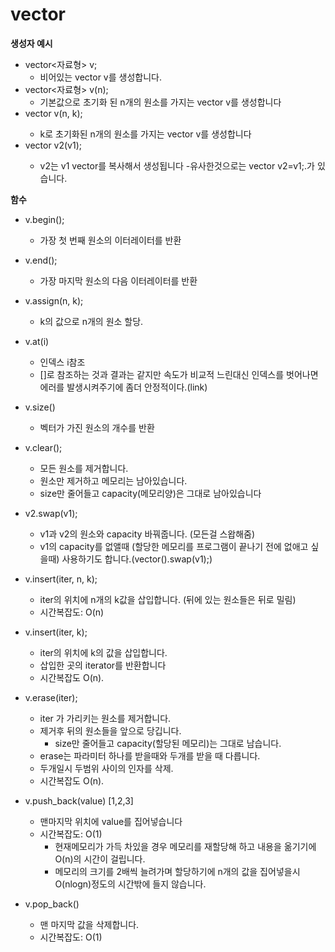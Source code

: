 # vector

**생성자 예시**
- vector<자료형> v;
  - 비어있는 vector v를 생성합니다.
- vector<자료형> v(n);
  - 기본값으로 초기화 된 n개의 원소를 가지는 vector v를 생성합니다
- vector<int> v(n, k);
  - k로 초기화된 n개의 원소를 가지는 vector v를 생성합니다
- vector<int> v2(v1);
  - v2는 v1 vector를 복사해서 생성됩니다
  -유사한것으로는 vector<int> v2=v1;.가 있습니다.
  
**함수**

- v.begin();
  - 가장 첫 번째 원소의 이터레이터를 반환
 
- v.end();
  - 가장 마지막 원소의 다음 이터레이터를 반환

- v.assign(n, k);
  - k의 값으로 n개의 원소 할당.

- v.at(i)
  - 인덱스 i참조
  - []로 참조하는 것과 결과는 같지만 속도가 비교적 느린대신 인덱스를 벗어나면 에러를 발생시켜주기에 좀더 안정적이다.(link)

- v.size() 
  - 벡터가 가진 원소의 개수를 반환

- v.clear(); 
  - 모든 원소를 제거합니다.
  - 원소만 제거하고 메모리는 남아있습니다.
  - size만 줄어들고 capacity(메모리양)은 그대로 남아있습니다

- v2.swap(v1);
  - v1과 v2의 원소와 capacity 바꿔줍니다. (모든걸 스왑해줌)
  - v1의 capacity를 없앨때 (할당한 메모리를 프로그램이 끝나기 전에 없애고 싶을때) 사용하기도 합니다.(vector<int>().swap(v1);)

- v.insert(iter, n, k); 
  - iter의 위치에 n개의 k값을 삽입합니다. (뒤에 있는 원소들은 뒤로 밀림)
  - 시간복잡도: O(n)

- v.insert(iter, k);
  - iter의 위치에 k의 값을 삽입합니다.
  - 삽입한 곳의 iterator를 반환합니다
  - 시간복잡도 O(n).

- v.erase(iter); 
  - iter 가 가리키는 원소를 제거합니다.
  - 제거후 뒤의 원소들을 앞으로 당깁니다.
    - size만 줄어들고 capacity(할당된 메모리)는 그대로 남습니다.
  - erase는 파라미터 하나를 받을때와 두개를 받을 때 다릅니다.
  - 두개일시 두범위 사이의 인자를 삭제.
  - 시간복잡도 O(n).

- v.push_back(value) [1,2,3] 
  - 맨마지막 위치에 value를 집어넣습니다
  - 시간복잡도: O(1)
    - 현재메모리가 가득 차있을 경우 메모리를 재할당해 하고 내용을 옮기기에 O(n)의 시간이 걸립니다.
    - 메모리의 크기를 2배씩 늘려가며 할당하기에 n개의 값을 집어넣을시 O(nlogn)정도의 시간밖에 들지 않습니다.

- v.pop_back() 
  - 맨 마지막 값을 삭제합니다.
  - 시간복잡도: O(1)
